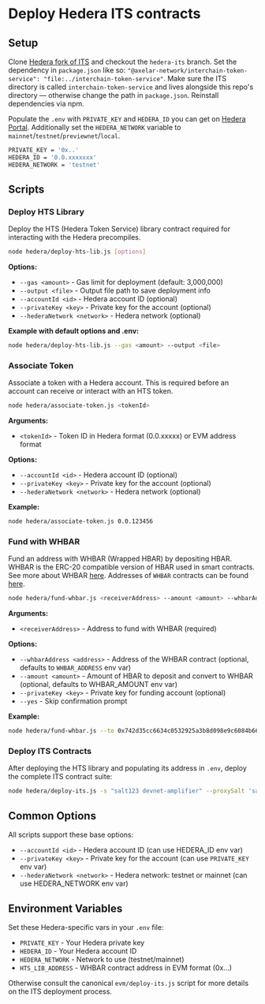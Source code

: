 # Deploy Hedera ITS contracts

## Setup

Clone [Hedera fork of ITS](http://github.com/commonprefix/interchain-token-service/tree/hedera-its) and checkout the `hedera-its` branch. Set the dependency in `package.json` like so: `"@axelar-network/interchain-token-service": "file:../interchain-token-service"`. Make sure the ITS directory is called `interchain-token-service` and lives alongside this repo's directory — otherwise change the path in `package.json`. Reinstall dependencies via npm.

Populate the `.env` with `PRIVATE_KEY` and `HEDERA_ID` you can get on [Hedera Portal](http://portal.hedera.com). Additionally set the `HEDERA_NETWORK` variable to `mainnet`/`testnet`/`previewnet`/`local`.

```sh
PRIVATE_KEY = '0x..'
HEDERA_ID = '0.0.xxxxxxx'
HEDERA_NETWORK = 'testnet'
```

## Scripts

### Deploy HTS Library

Deploy the HTS (Hedera Token Service) library contract required for interacting with the Hedera precompiles.

```bash
node hedera/deploy-hts-lib.js [options]
```

**Options:**
- `--gas <amount>` - Gas limit for deployment (default: 3,000,000)
- `--output <file>` - Output file path to save deployment info
- `--accountId <id>` - Hedera account ID (optional)
- `--privateKey <key>` - Private key for the account (optional)
- `--hederaNetwork <network>` - Hedera network (optional)

**Example with default options and .env:**
```bash
node hedera/deploy-hts-lib.js --gas <amount> --output <file>
```

### Associate Token

Associate a token with a Hedera account. This is required before an account can receive or interact with an HTS token.

```bash
node hedera/associate-token.js <tokenId>
```

**Arguments:**
- `<tokenId>` - Token ID in Hedera format (0.0.xxxxx) or EVM address format

**Options:**
- `--accountId <id>` - Hedera account ID (optional)
- `--privateKey <key>` - Private key for the account (optional)
- `--hederaNetwork <network>` - Hedera network (optional)

**Example:**
```bash
node hedera/associate-token.js 0.0.123456
```

### Fund with WHBAR

Fund an address with WHBAR (Wrapped HBAR) by depositing HBAR. WHBAR is the ERC-20 compatible version of HBAR used in smart contracts. See more about WHBAR [here](https://docs.hedera.com/hedera/core-concepts/smart-contracts/wrapped-hbar-whbar).
Addresses of `WHBAR` contracts can be found [here](https://docs.hedera.com/hedera/core-concepts/smart-contracts/wrapped-hbar-whbar#contract-deployments).

```bash
node hedera/fund-whbar.js <receiverAddress> --amount <amount> --whbarAddress <address>
```

**Arguments:**
- `<receiverAddress>` - Address to fund with WHBAR (required)

**Options:**
- `--whbarAddress <address>` - Address of the WHBAR contract (optional, defaults to `WHBAR_ADDRESS` env var)
- `--amount <amount>` - Amount of HBAR to deposit and convert to WHBAR (optional, defaults to WHBAR_AMOUNT env var)
- `--privateKey <key>` - Private key for funding account (optional)
- `--yes` - Skip confirmation prompt

**Example:**
```bash
node hedera/fund-whbar.js --to 0x742d35cc6634c0532925a3b8d098e9c6084b66e6 --whbarAddress 0x... --amount 10
```

### Deploy ITS Contracts

After deploying the HTS library and populating its address in `.env`, deploy the complete ITS contract suite:

```bash
node hedera/deploy-its.js -s "salt123 devnet-amplifier" --proxySalt 'salt123 devnet-amplifier' -m create2 -e devnet-amplifier -n hedera
```

## Common Options

All scripts support these base options:
- `--accountId <id>` - Hedera account ID (can use HEDERA_ID env var)
- `--privateKey <key>` - Private key for the account (can use `PRIVATE_KEY` env var)
- `--hederaNetwork <network>` - Hedera network: testnet or mainnet (can use HEDERA_NETWORK env var)

## Environment Variables

Set these Hedera-specific vars in your `.env` file:
- `PRIVATE_KEY` - Your Hedera private key
- `HEDERA_ID` - Your Hedera account ID
- `HEDERA_NETWORK` - Network to use (testnet/mainnet)
- `HTS_LIB_ADDRESS` - WHBAR contract address in EVM format (0x...)

Otherwise consult the canonical `evm/deploy-its.js` script for more details on the ITS deployment process.
